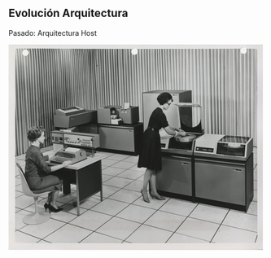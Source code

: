 ##  Evolución Arquitectura

Pasado: Arquitectura Host

<img src="../images/host1.jpg" alt="Entorno Host" style="width: 500px;"/>